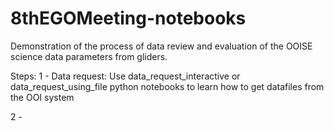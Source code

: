 # 8thEGOMeeting-notebooks
Demonstration of the process of data review and evaluation of the OOISE science data parameters from gliders. 

Steps:
1 - Data request: 
Use data_request_interactive or data_request_using_file python notebooks to learn how to get datafiles from the OOI system

2 - 